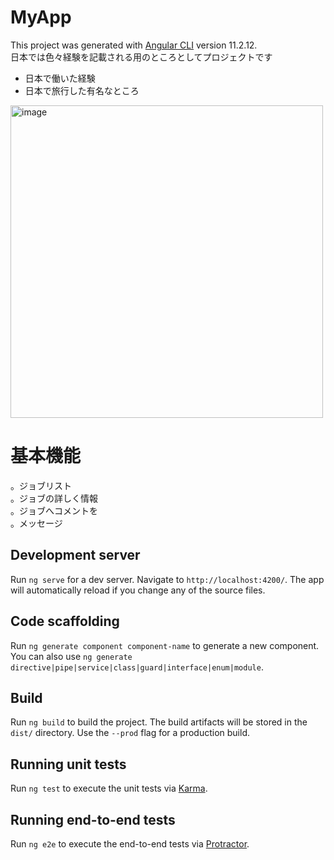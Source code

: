 # MyApp

This project was generated with [Angular CLI](https://github.com/angular/angular-cli) version 11.2.12.<br>
日本では色々経験を記載される用のところとしてプロジェクトです
<ul>
  <li>日本で働いた経験</li>
  <li>日本で旅行した有名なところ</li>
</ul>


<img width="500" alt="image" src="https://user-images.githubusercontent.com/83820785/117594272-b8d39d00-b178-11eb-9e6f-e3f86f66261f.png">

# 基本機能
。ジョブリスト <br>
。ジョブの詳しく情報 <br>
。ジョブへコメントを <br>
。メッセージ <br>

## Development server

Run `ng serve` for a dev server. Navigate to `http://localhost:4200/`. The app will automatically reload if you change any of the source files.

## Code scaffolding

Run `ng generate component component-name` to generate a new component. You can also use `ng generate directive|pipe|service|class|guard|interface|enum|module`.

## Build

Run `ng build` to build the project. The build artifacts will be stored in the `dist/` directory. Use the `--prod` flag for a production build.

## Running unit tests

Run `ng test` to execute the unit tests via [Karma](https://karma-runner.github.io).

## Running end-to-end tests

Run `ng e2e` to execute the end-to-end tests via [Protractor](http://www.protractortest.org/).
